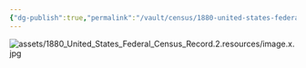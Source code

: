 ```yaml
---
{"dg-publish":true,"permalink":"/vault/census/1880-united-states-federal-census-record-2/","tags":["William-Legg","Elizabeth-Ramsey"]}
---
```


![assets/1880_United_States_Federal_Census_Record.2.resources/image.x.jpg](/img/user/assets/1880_United_States_Federal_Census_Record.2.resources/image.x.jpg)
